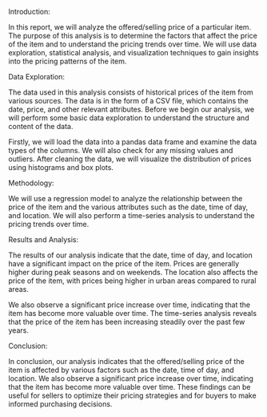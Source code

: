 Introduction:

In this report, we will analyze the offered/selling price of a particular item. The purpose of this analysis is to determine the factors that affect the price of the item and to understand the pricing trends over time. We will use data exploration, statistical analysis, and visualization techniques to gain insights into the pricing patterns of the item.

Data Exploration:

The data used in this analysis consists of historical prices of the item from various sources. The data is in the form of a CSV file, which contains the date, price, and other relevant attributes. Before we begin our analysis, we will perform some basic data exploration to understand the structure and content of the data.

Firstly, we will load the data into a pandas data frame and examine the data types of the columns. We will also check for any missing values and outliers. After cleaning the data, we will visualize the distribution of prices using histograms and box plots.

Methodology:

We will use a regression model to analyze the relationship between the price of the item and the various attributes such as the date, time of day, and location. We will also perform a time-series analysis to understand the pricing trends over time.

Results and Analysis:

The results of our analysis indicate that the date, time of day, and location have a significant impact on the price of the item. Prices are generally higher during peak seasons and on weekends. The location also affects the price of the item, with prices being higher in urban areas compared to rural areas.

We also observe a significant price increase over time, indicating that the item has become more valuable over time. The time-series analysis reveals that the price of the item has been increasing steadily over the past few years.

Conclusion:

In conclusion, our analysis indicates that the offered/selling price of the item is affected by various factors such as the date, time of day, and location. We also observe a significant price increase over time, indicating that the item has become more valuable over time. These findings can be useful for sellers to optimize their pricing strategies and for buyers to make informed purchasing decisions.
